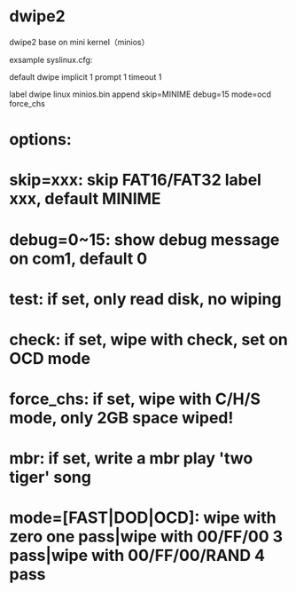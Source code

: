 dwipe2
======

dwipe2 base on mini kernel（minios）

exsample syslinux.cfg:


default dwipe
implicit 1
prompt   1
timeout  1

label dwipe
   linux minios.bin
   append skip=MINIME debug=15 mode=ocd force_chs
# options:
# skip=xxx: skip FAT16/FAT32 label xxx, default MINIME
# debug=0~15: show debug message on com1, default 0
# test: if set, only read disk, no wiping
# check: if set, wipe with check, set on OCD mode
# force_chs: if set, wipe with C/H/S mode, only 2GB space wiped!
# mbr: if set, write a mbr play 'two tiger' song
# mode=[FAST|DOD|OCD]: wipe with zero one pass|wipe with 00/FF/00 3 pass|wipe with 00/FF/00/RAND 4 pass
